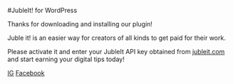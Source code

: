 #JubleIt! for WordPress

Thanks for downloading and installing our plugin!

Juble it! is an easier way for creators of all kinds to get paid for their work.

Please activate it and enter your JubleIt API key obtained from [jubleit.com](https://jubleit.com) and start earning your digital tips today!

[IG](http://instagram.com/jubleit)	[Facebook](http://www.facebook.com/jubleit)
